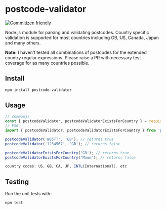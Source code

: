 # postcode-validator

[![Commitizen friendly](https://img.shields.io/badge/commitizen-friendly-brightgreen.svg)](http://commitizen.github.io/cz-cli/)

Node.js module for parsing and validating postcodes. Country specific validation is supported for most countries including GB, US, Canada, Japan and many others. 

**Note:** I haven't tested all combinations of postcodes for the extended country regular expressions. Please raise a PR with necessary test coverage for as many countries possible.

## Install

```javascript
npm install postcode-validator
```

## Usage

```javascript
// commonjs
const { postcodeValidator, postcodeValidatorExistsForCountry } = require('postcode-validator');
// ES6
import { postcodeValidator, postcodeValidatorExistsForCountry } from 'postcode-validator';

postcodeValidator('W85TT', 'GB'); // returns true
postcodeValidator('1234567', 'GB'); // returns false

postcodeValidatorExistsForCountry('GB'); // returns true
postcodeValidatorExistsForCountry('Moon'); // returns false

country codes: US, GB, CA, JP, INTL(International), etc
```

## Testing

Run the unit tests with:
```javascript
npm test
```
